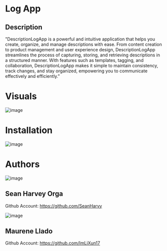 # **Log App** 

## **Description** 
"DescriptionLogApp is a powerful and intuitive application that helps you create, organize, and manage descriptions with ease. From content creation to product management and user experience design, DescriptionLogApp streamlines the process of capturing, storing, and retrieving descriptions in a structured manner. With features such as templates, tagging, and collaboration, DescriptionLogApp makes it simple to maintain consistency, track changes, and stay organized, empowering you to communicate effectively and efficiently."

# **Visuals**
![image](https://i.pinimg.com/564x/61/93/8e/61938ec7fa9121ba2730d91180136303.jpg )

# **Installation** 
![image](https://upload.wikimedia.org/wikipedia/en/thumb/7/78/XAMPP_logo.svg/1200px-XAMPP_logo.svg.png) 

# **Authors** 
![image](https://scontent.fmnl3-1.fna.fbcdn.net/v/t39.30808-6/341174021_950103779636368_400028137492584560_n.jpg?stp=cp6_dst-jpg&_nc_cat=101&ccb=1-7&_nc_sid=09cbfe&_nc_ohc=w0Y2tQrpdTYAX8HPNMh&_nc_ht=scontent.fmnl3-1.fna&oh=00_AfCQPf2KZvVq6owCb8E3a5ERcU0wyomwK1C71z_WVq6qBw&oe=6442FD7F) 

## Sean Harvey Orga 
Github Account: https://github.com/SeanHarvy



![image](https://scontent.fmnl3-4.fna.fbcdn.net/v/t39.30808-6/317843674_3444112885915408_7870617083791594121_n.jpg?_nc_cat=102&ccb=1-7&_nc_sid=174925&_nc_ohc=WX-wkG0eajAAX_DNr3F&_nc_ht=scontent.fmnl3-4.fna&oh=00_AfC9ocpFuV8WowOWjM0Y26aFAg8WMNgsXehso0Mh0dkUVQ&oe=644272DD)

## Maurene Llado
Github Account: https://github.com/ImLiXun17